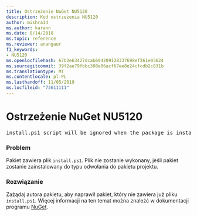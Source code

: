 ```yaml
---
title: Ostrzeżenie NuGet NU5120
description: Kod ostrzeżenia NU5120
author: mishra14
ms.author: karann
ms.date: 8/14/2018
ms.topic: reference
ms.reviewer: anangaur
f1_keywords:
- NU5120
ms.openlocfilehash: 67b2e63427dcab694209128337698ef261e03624
ms.sourcegitcommit: 39f2ae79fbbc308e06acf67ee8e24cfcdb2c831b
ms.translationtype: MT
ms.contentlocale: pl-PL
ms.lasthandoff: 11/05/2019
ms.locfileid: "73611111"
---
```

# <a name="nuget-warning-nu5120"></a>Ostrzeżenie NuGet NU5120
<pre>install.ps1 script will be ignored when the package is installed after the migration.</pre>

### <a name="issue"></a>Problem

Pakiet zawiera plik `install.ps1`. Plik nie zostanie wykonany, jeśli pakiet zostanie zainstalowany do typu odwołania do pakietu projektu.


### <a name="solution"></a>Rozwiązanie

Zażądaj autora pakietu, aby naprawił pakiet, który nie zawiera już pliku `install.ps1`. Więcej informacji na ten temat można znaleźć w dokumentacji programu [NuGet](https://docs.microsoft.com/nuget/consume-packages/migrate-packages-config-to-package-reference).

